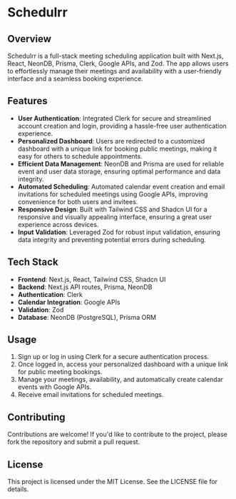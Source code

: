 # Schedulrr

## Overview

Schedulrr is a full-stack meeting scheduling application built with Next.js, React, NeonDB, Prisma, Clerk, Google APIs, and Zod. The app allows users to effortlessly manage their meetings and availability with a user-friendly interface and a seamless booking experience.

## Features

- **User Authentication**: Integrated Clerk for secure and streamlined account creation and login, providing a hassle-free user authentication experience.
- **Personalized Dashboard**: Users are redirected to a customized dashboard with a unique link for booking public meetings, making it easy for others to schedule appointments.
- **Efficient Data Management**: NeonDB and Prisma are used for reliable event and user data storage, ensuring optimal performance and data integrity.
- **Automated Scheduling**: Automated calendar event creation and email invitations for scheduled meetings using Google APIs, improving convenience for both users and invitees.
- **Responsive Design**: Built with Tailwind CSS and Shadcn UI for a responsive and visually appealing interface, ensuring a great user experience across devices.
- **Input Validation**: Leveraged Zod for robust input validation, ensuring data integrity and preventing potential errors during scheduling.

## Tech Stack

- **Frontend**: Next.js, React, Tailwind CSS, Shadcn UI
- **Backend**: Next.js API routes, Prisma, NeonDB
- **Authentication**: Clerk
- **Calendar Integration**: Google APIs
- **Validation**: Zod
- **Database**: NeonDB (PostgreSQL), Prisma ORM

## Usage

1. Sign up or log in using Clerk for a secure authentication process.
2. Once logged in, access your personalized dashboard with a unique link for public meeting bookings.
3. Manage your meetings, availability, and automatically create calendar events with Google APIs.
4. Receive email invitations for scheduled meetings.

## Contributing

Contributions are welcome! If you'd like to contribute to the project, please fork the repository and submit a pull request.

## License

This project is licensed under the MIT License. See the LICENSE file for details.
